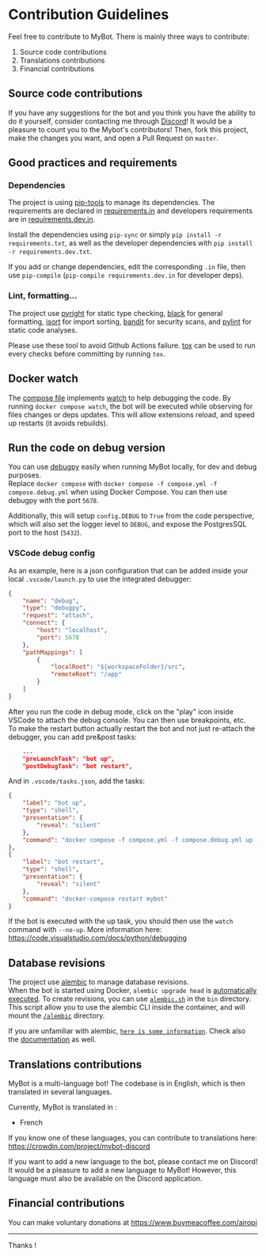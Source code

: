 # Contribution Guidelines

Feel free to contribute to MyBot.
There is mainly three ways to contribute:

1.  Source code contributions
2.  Translations contributions
3.  Financial contributions

## Source code contributions

If you have any suggestions for the bot and you think you have the ability to do it yourself, consider contacting me through [Discord](https://discord.gg/GRsAy4aUgu)!
It would be a pleasure to count you to the Mybot's contributors!
Then, fork this project, make the changes you want, and open a Pull Request on `master`.

## Good practices and requirements

### Dependencies

The project is using [pip-tools](https://github.com/jazzband/pip-tools) to manage its dependencies. The requirements are declared in [requirements.in](/requirements.in) and developers requirements are in [requirements.dev.in](/requirements.dev.in).

Install the dependencies using `pip-sync` or simply `pip install -r requirements.txt`, as well as the developer dependencies with `pip install -r requirements.dev.txt`.

If you add or change dependencies, edit the corresponding `.in` file, then use `pip-compile` (`pip-compile requirements.dev.in` for developer deps).

### Lint, formatting...

The project use [pyright](https://github.com/microsoft/pyright) for static type checking, [black](https://github.com/psf/black) for general formatting, [isort](https://github.com/PyCQA/isort) for import sorting, [bandit](https://github.com/PyCQA/bandit) for security scans, and [pylint](https://github.com/pylint-dev/pylint) for static code analyses.

Please use these tool to avoid Github Actions failure. [tox](https://github.com/tox-dev/tox) can be used to run every checks before committing by running `tox`.

## Docker watch

The [compose file](/compose.yml) implements [watch](https://docs.docker.com/compose/file-watch/) to help debugging the code. By running `docker compose watch`, the bot will be executed while observing for files changes or deps updates. This will allow extensions reload, and speed up restarts (it avoids rebuilds).

## Run the code on debug version

You can use [debugpy](https://github.com/microsoft/debugpy) easily when running MyBot locally, for dev and debug purposes.  
Replace `docker compose` with `docker compose -f compose.yml -f compose.debug.yml` when using Docker Compose. You can then use debugpy with the port `5678`.

Additionally, this will setup `config.DEBUG` to `True` from the code perspective, which will also set the logger level to `DEBUG`, and expose the PostgresSQL port to the host (`5432`).

### VSCode debug config

As an example, here is a json configuration that can be added inside your local `.vscode/launch.py` to use the integrated debugger:
```json
{
    "name": "debug",
    "type": "debugpy",
    "request": "attach",
    "connect": {
        "host": "localhost",
        "port": 5678
    },
    "pathMappings": [
        {
            "localRoot": "${workspaceFolder}/src",
            "remoteRoot": "/app"
        }
    ]
}
```

After you run the code in debug mode, click on the "play" icon inside VSCode to attach the debug console. You can then use breakpoints, etc.  
To make the restart button actually restart the bot and not just re-attach the debugger, you can add pre&post tasks:
```json
    ...
    "preLaunchTask": "bot up",
    "postDebugTask": "bot restart",
```
And in `.vscode/tasks.json`, add the tasks:
```json
{
    "label": "bot up",
    "type": "shell",
    "presentation": {
        "reveal": "silent"
    },
    "command": "docker compose -f compose.yml -f compose.debug.yml up -d",
},
{
    "label": "bot restart",
    "type": "shell",
    "presentation": {
        "reveal": "silent"
    },
    "command": "docker-compose restart mybot"
}
```

If the bot is executed with the up task, you should then use the `watch` command with `--no-up`.
More information here: https://code.visualstudio.com/docs/python/debugging

## Database revisions

The project use [alembic](https://github.com/sqlalchemy/alembic) to manage database revisions.  
When the bot is started using Docker, `alembic upgrade head` is [automatically executed](https://github.com/mybot-organization/mybot/blob/cleanup/Dockerfile#L30).
To create revisions, you can use [`alembic.sh`](bin/alembic.sh) in the `bin` directory. This script allow you to use the alembic CLI inside the container, and will mount the [`/alembic`](/alembic/) directory.

If you are unfamiliar with alembic, [`here is some information`](/alembic/README). Check also the [documentation](https://alembic.sqlalchemy.org/en/latest/tutorial.html#create-a-migration-script) as well.

## Translations contributions

MyBot is a multi-language bot! The codebase is in English, which is then translated in several languages.

Currently, MyBot is translated in :

- French

If you know one of these languages, you can contribute to translations here:
https://crowdin.com/project/mybot-discord

If you want to add a new language to the bot, please contact me on Discord! It would be a pleasure to add a new language to MyBot!
However, this language must also be available on the Discord application.

## Financial contributions

You can make voluntary donations at https://www.buymeacoffee.com/airopi

---

Thanks !
